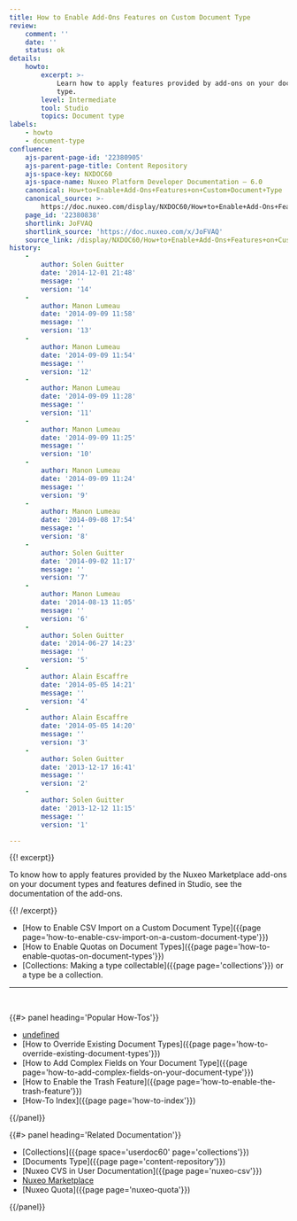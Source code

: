 ```yaml
---
title: How to Enable Add-Ons Features on Custom Document Type
review:
    comment: ''
    date: ''
    status: ok
details:
    howto:
        excerpt: >-
            Learn how to apply features provided by add-ons on your document
            type.
        level: Intermediate
        tool: Studio
        topics: Document type
labels:
    - howto
    - document-type
confluence:
    ajs-parent-page-id: '22380905'
    ajs-parent-page-title: Content Repository
    ajs-space-key: NXDOC60
    ajs-space-name: Nuxeo Platform Developer Documentation — 6.0
    canonical: How+to+Enable+Add-Ons+Features+on+Custom+Document+Type
    canonical_source: >-
        https://doc.nuxeo.com/display/NXDOC60/How+to+Enable+Add-Ons+Features+on+Custom+Document+Type
    page_id: '22380838'
    shortlink: JoFVAQ
    shortlink_source: 'https://doc.nuxeo.com/x/JoFVAQ'
    source_link: /display/NXDOC60/How+to+Enable+Add-Ons+Features+on+Custom+Document+Type
history:
    - 
        author: Solen Guitter
        date: '2014-12-01 21:48'
        message: ''
        version: '14'
    - 
        author: Manon Lumeau
        date: '2014-09-09 11:58'
        message: ''
        version: '13'
    - 
        author: Manon Lumeau
        date: '2014-09-09 11:54'
        message: ''
        version: '12'
    - 
        author: Manon Lumeau
        date: '2014-09-09 11:28'
        message: ''
        version: '11'
    - 
        author: Manon Lumeau
        date: '2014-09-09 11:25'
        message: ''
        version: '10'
    - 
        author: Manon Lumeau
        date: '2014-09-09 11:24'
        message: ''
        version: '9'
    - 
        author: Manon Lumeau
        date: '2014-09-08 17:54'
        message: ''
        version: '8'
    - 
        author: Solen Guitter
        date: '2014-09-02 11:17'
        message: ''
        version: '7'
    - 
        author: Manon Lumeau
        date: '2014-08-13 11:05'
        message: ''
        version: '6'
    - 
        author: Solen Guitter
        date: '2014-06-27 14:23'
        message: ''
        version: '5'
    - 
        author: Alain Escaffre
        date: '2014-05-05 14:21'
        message: ''
        version: '4'
    - 
        author: Alain Escaffre
        date: '2014-05-05 14:20'
        message: ''
        version: '3'
    - 
        author: Solen Guitter
        date: '2013-12-17 16:41'
        message: ''
        version: '2'
    - 
        author: Solen Guitter
        date: '2013-12-12 11:15'
        message: ''
        version: '1'

---
```

{{! excerpt}}

To know how to apply features provided by the Nuxeo Marketplace add-ons on your document types and features defined in Studio, see the documentation of the add-ons.

{{! /excerpt}}

*   [How to Enable CSV Import on a Custom Document Type]({{page page='how-to-enable-csv-import-on-a-custom-document-type'}})
*   [How to Enable Quotas on Document Types]({{page page='how-to-enable-quotas-on-document-types'}})
*   [Collections: Making a type collectable]({{page page='collections'}}) or a type be a collection.

* * *

&nbsp;

<div class="row" data-equalizer data-equalize-on="medium"><div class="column medium-6">{{#> panel heading='Popular How-Tos'}}

*   [undefined]()&nbsp;
*   [How to Override Existing Document Types]({{page page='how-to-override-existing-document-types'}}) &nbsp;
*   [How to Add Complex Fields on Your Document Type]({{page page='how-to-add-complex-fields-on-your-document-type'}}) &nbsp;
*   [How to Enable the Trash Feature]({{page page='how-to-enable-the-trash-feature'}})
*   [How-To Index]({{page page='how-to-index'}})

{{/panel}}</div><div class="column medium-6">{{#> panel heading='Related Documentation'}}

*   [Collections]({{page space='userdoc60' page='collections'}})
*   [Documents Type]({{page page='content-repository'}})
*   [Nuxeo CVS in User Documentation]({{page page='nuxeo-csv'}})
*   [Nuxeo Marketplace](http://marketplace.nuxeo.com/)
*   [Nuxeo Quota]({{page page='nuxeo-quota'}})

{{/panel}}</div></div>
